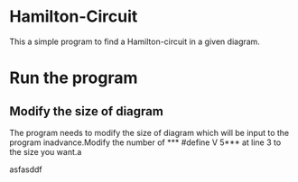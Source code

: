 # Hamilton-Circuit
This a simple program to find a Hamilton-circuit in a given diagram. 

# Run the program

## Modify the  size of diagram
The program needs to modify the size of diagram which will be input to the program inadvance.Modify the number of *** #define V 5*** at line 3 to the size you want.a

asfasddf
